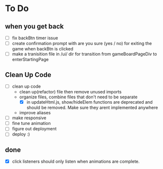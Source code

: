 # To Do

## when you get back
 - [ ] fix backBtn timer issue
 - [ ] create confirmation prompt with are you sure (yes / no) for exiting the game when backBtn is clicked
 - [ ] make a tranisition file in /ui/ dir for transition from gameBoardPageDiv to enterStartingPage

## Clean Up Code
- [ ] clean up code
    - clean up(refactor) file then remove unused imports
    - organize files, combine files that don't need to be separate
        - [x] in updateHtml.js, show/hideElem functions are deprecated and should be removed. Make sure they arent implemented anywhere
    - improve aliases
- [ ] make responsive
- [ ] fine tune animation
- [ ] figure out deployment
- [ ] deploy :)

## done
- [x] click listeners should only listen when animations are complete.
